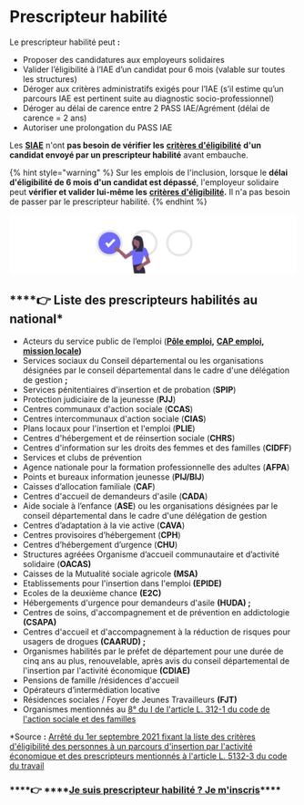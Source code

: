 # Prescripteur habilité

Le prescripteur habilité peut **:** 

* Proposer des candidatures aux employeurs solidaires 
* Valider l’éligibilité à l’IAE d’un candidat pour 6 mois \(valable sur toutes les structures\) 
* Déroger aux critères administratifs exigés pour l’IAE \(s’il estime qu’un parcours IAE est pertinent suite au diagnostic socio-professionnel\)
* Déroger au délai de carence entre 2 PASS IAE/Agrément \(délai de carence = 2 ans\) 
* Autoriser une prolongation du PASS IAE

Les [**SIAE**](../qui-sont-les-employeurs-solidaires.md) n'ont **pas besoin de vérifier les** [**critères d'éligibilité**](../../qui-est-eligible-iae-criteres-eligibilite/#criteres-administratifs-de-niveau-1) **d'un candidat envoyé par un prescripteur habilité** avant embauche. 

{% hint style="warning" %}
Sur les emplois de l'inclusion, lorsque le **délai d'éligibilité de 6 mois d'un candidat est dépassé**, l'employeur solidaire peut **vérifier et valider lui-même les** [**critères d'éligibilité**](../../qui-est-eligible-iae-criteres-eligibilite/#criteres-administratifs-de-niveau-1)**.** Il n'a pas besoin de passer par le prescripteur habilité.
{% endhint %}

![](../../.gitbook/assets/capture-de-cran-2020-06-23-a-11.59.48.png)

## \*\*\*\*👉 **Liste des prescripteurs habilités au national\***

* Acteurs du service public de l’emploi \([**Pôle emploi**](https://www.pole-emploi.fr/accueil/)**,** [**CAP emploi**](https://travail-emploi.gouv.fr/ministere/service-public-de-l-emploi/article/cap-emploi)**,** [**mission locale**](https://www.mission-locale.fr/)**\)**
* Services sociaux du Conseil départemental ou les organisations désignées par le conseil départemental dans le cadre d'une délégation de gestion **;**
* Services pénitentiaires d'insertion et de probation \(**SPIP**\)
* Protection judiciaire de la jeunesse \(**PJJ**\)
* Centres communaux d'action sociale \(**CCAS**\) 
* Centres intercommunaux d'action sociale \(**CIAS**\)
* Plans locaux pour l'insertion et l'emploi \(**PLIE**\)
* Centres d'hébergement et de réinsertion sociale \(**CHRS**\)
* Centres d'information sur les droits des femmes et des familles \(**CIDFF**\)
* Services et clubs de prévention
* Agence nationale pour la formation professionnelle des adultes \(**AFPA**\)
* Points et bureaux information jeunesse \(**PIJ/BIJ**\)
* Caisses d’allocation familiale \(**CAF**\)
* Centres d'accueil de demandeurs d'asile \(**CADA**\)
* Aide sociale à l’enfance \(**ASE**\) ou les organisations désignées par le conseil départemental dans le cadre d'une délégation de gestion
* Centres d’adaptation à la vie active \(**CAVA**\)
* Centres provisoires d’hébergement \(**CPH**\)
* Centres d’hébergement d’urgence \(**CHU**\)
* Structures agréées Organisme d’accueil communautaire et d’activité solidaire \(**OACAS\)**
* Caisses de la Mutualité sociale agricole **\(MSA\)**
* Etablissements pour l'insertion dans l'emploi **\(EPIDE\)**
* Ecoles de la deuxième chance **\(E2C\)**
* Hébergements d'urgence pour demandeurs d'asile **\(HUDA\) ;**
* Centres de soins, d'accompagnement et de prévention en addictologie **\(CSAPA\)**
* Centres d'accueil et d'accompagnement à la réduction de risques pour usagers de drogues **\(CAARUD\) ;**
* Organismes habilités par le préfet de département pour une durée de cinq ans au plus, renouvelable, après avis du conseil départemental de l'insertion par l'activité économique **\(CDIAE\)**
* Pensions de famille /résidences d'accueil
* Opérateurs d’intermédiation locative
* Résidences sociales / Foyer de Jeunes Travailleurs **\(FJT\)**
* Organismes mentionnés au [8° du I de l'article L. 312-1 du code de l'action sociale et des familles](https://www.legifrance.gouv.fr/affichCodeArticle.do?cidTexte=LEGITEXT000006074069&idArticle=LEGIARTI000006797382&dateTexte=&categorieLien=cid)

\*Source **:** [Arrêté du 1er septembre 2021 fixant la liste des critères d'éligibilité des personnes à un parcours d'insertion par l'activité économique et des prescripteurs mentionnés à l'article L. 5132-3 du code du travail](https://www.legifrance.gouv.fr/jorf/id/JORFTEXT000044011209)



###     ****👉 ****[**Je suis prescripteur habilité ? Je m'inscris**](https://emplois.inclusion.beta.gouv.fr/signup/prescriber/is_pole_emploi)\*\*\*\*

